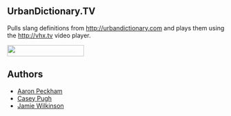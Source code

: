 ## UrbanDictionary.TV

Pulls slang definitions from <http://urbandictionary.com> and plays
them using the <http://vhx.tv> video player.

<a href="http://travis-ci.org/apeckham/urbantv"><img src="https://secure.travis-ci.org/apeckham/urbantv.png?branch=travis" width="178" height="26"/></a>

## Authors

* [Aaron Peckham](https://github.com/apeckham)
* [Casey Pugh](https://github.com/caseypugh)
* [Jamie Wilkinson](https://github.com/jamiew)